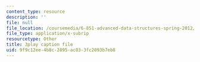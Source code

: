 ```yaml
---
content_type: resource
description: ''
file: null
file_location: /coursemedia/6-851-advanced-data-structures-spring-2012/9f9c12ee4b8c2895ac033fc2093b7eb8_XZLN6NxEQWo.srt
file_type: application/x-subrip
resourcetype: Other
title: 3play caption file
uid: 9f9c12ee-4b8c-2895-ac03-3fc2093b7eb8
---
```

